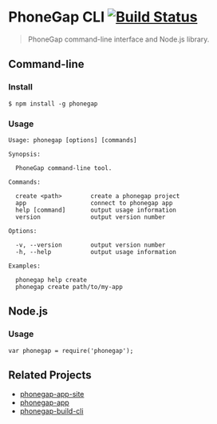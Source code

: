 # PhoneGap CLI [![Build Status][travis-ci-img]][travis-ci-url]

> PhoneGap command-line interface and Node.js library.

## Command-line

### Install

    $ npm install -g phonegap

### Usage

    Usage: phonegap [options] [commands]

    Synopsis:

      PhoneGap command-line tool.

    Commands:

      create <path>        create a phonegap project
      app                  connect to phonegap app
      help [command]       output usage information
      version              output version number

    Options:

      -v, --version        output version number
      -h, --help           output usage information

    Examples:

      phonegap help create
      phonegap create path/to/my-app

## Node.js

### Usage

    var phonegap = require('phonegap');

## Related Projects

- [phonegap-app-site](https://github.com/nitobi/phonegap-app-site)
- [phonegap-app](https://github.com/mwbrooks/phonegap-app)
- [phonegap-build-cli](https://github.com/mwbrooks/phonegap-build-cli)

[travis-ci-img]: https://secure.travis-ci.org/mwbrooks/phonegap-cli.png
[travis-ci-url]: http://travis-ci.org/mwbrooks/phonegap-cli

